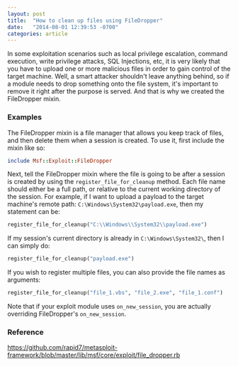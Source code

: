```yaml
---
layout: post
title:  "How to clean up files using FileDropper"
date:   "2014-08-01 12:39:53 -0700"
categories: article
---
```


In some exploitation scenarios such as local privilege escalation, command execution, write privilege attacks, SQL Injections, etc, it is very likely that you have to upload one or more malicious files in order to gain control of the target machine. Well, a smart attacker shouldn't leave anything behind, so if a module needs to drop something onto the file system, it's important to remove it right after the purpose is served. And that is why we created the FileDropper mixin.

### Examples

The FileDropper mixin is a file manager that allows you keep track of files, and then delete them when a session is created. To use it, first include the mixin like so:

```ruby
include Msf::Exploit::FileDropper
```

Next, tell the FileDropper mixin where the file is going to be after a session is created by using the ```register_file_for_cleanup``` method. Each file name should either be a full path, or relative to the current working directory of the session. For example, if I want to upload a payload to the target machine's remote path: ```C:\Windows\System32\payload.exe```, then my statement can be:

```ruby
register_file_for_cleanup("C:\\Windows\\System32\\payload.exe")
```

If my session's current directory is already in ```C:\Windows\System32\```, then I can simply do:

```ruby
register_file_for_cleanup("payload.exe")
```

If you wish to register multiple files, you can also provide the file names as arguments:

```ruby
register_file_for_cleanup("file_1.vbs", "file_2.exe", "file_1.conf")
```

Note that if your exploit module uses ```on_new_session```, you are actually overriding FileDropper's ```on_new_session```.

### Reference

https://github.com/rapid7/metasploit-framework/blob/master/lib/msf/core/exploit/file_dropper.rb